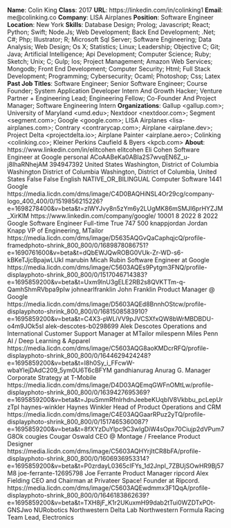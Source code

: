 **Name**: Colin King
**Class**: 2017
**URL**: https://linkedin\.com/in/colinking1
**Email**: me@colinking\.co
**Company**: LISA Airplanes
**Position**: Software Engineer
**Location**: New York
**Skills**: Database Design; Prolog; Javascript; React; Python; Swift; Node\.Js; Web Development; Back End Development; \.Net; C\#; Php; Illustrator; R; Microsoft Sql Server; Software Engineering; Data Analysis; Web Design; Os X; Statistics; Linux; Leadership; Objective C; Git; Java; Artificial Intelligence; Api Development; Computer Science; Ruby; Sketch; Unix; C; Gulp; Ios; Project Management; Amazon Web Services; Mongodb; Front End Development; Computer Security; Html; Full Stack Development; Programming; Cybersecurity; Ocaml; Photoshop; Css; Latex
**Past Job Titles**: Software Engineer; Senior Software Engineer; Course Founder; System Application Developer Intern And Growth Hacker; Venture Partner \+ Engineering Lead; Engineering Fellow; Co\-Founder And Project Manager; Software Engineering Intern
**Organizations**: Gallup <gallup\.com>; University of Maryland <umd\.edu>; Nextdoor <nextdoor\.com>; Segment <segment\.com>; Google <google\.com>; LISA Airplanes <lisa\-airplanes\.com>; Contrary <contrarycap\.com>; Airplane <airplane\.dev>; Project Delta <projectdelta\.io>; Airplane Painter <airplane\.aero>; Colinking <colinking\.co>; Kleiner Perkins Caufield & Byers <kpcb\.com>
**About**: https://www\.linkedin\.com/in/elitcohen elitcohen Eli Cohen Software Engineer at Google personal ACoAABeKa0ABIa2S7wvqEN6Z\_u\-j8IhaRNhejAM 394947392 United States Washington, District of Columbia Washington District of Columbia Washington, District of Columbia, United States False False English NATIVE\_OR\_BILINGUAL Computer Software 1441 Google https://media\.licdn\.com/dms/image/C4D0BAQHiNSL4Or29cg/company\-logo\_400\_400/0/1519856215226?e=1698278400&v=beta&t=zIWYJvy8n5zYm6y2LUgMK86mSMJl6prHYZJM\_XirKlM https://www\.linkedin\.com/company/google/ 10001 8 2022 8 2022 Google Software Engineer Full\-time True 747 500 knappjordan Jordan Knapp VP of Engineering, MTailor https://media\.licdn\.com/dms/image/D5635AQGvQaCaphqjcQ/profile\-framedphoto\-shrink\_800\_800/0/1689878086751?e=1690761600&v=beta&t=dQbEWJQwROBG0VUk\-Zr\-WD\-s6\-kBKeTJjcBpajwLUkI marubin Micah Rubin Software Engineer at Google https://media\.licdn\.com/dms/image/C5603AQEs9Pytgm3FNQ/profile\-displayphoto\-shrink\_800\_800/0/1517046714383?e=1695859200&v=beta&t=Uxm9lnU3gELE2RB2s8QVKTTm\-q\-QamhShmRVbpa9pIw johnearlfranklin John Franklin Product Manager @ Google https://media\.licdn\.com/dms/image/D5603AQEd8BnnhOStcw/profile\-displayphoto\-shrink\_800\_800/0/1681508583910?e=1695859200&v=beta&t=C4X3\-pWLiVV9pJVCSXfxQW8bWrMBDBDU\-o4m9JOk5sI alek\-descotes\-b0298699 Alek Descotes Operations and International Customer Support Manager at MTailor milespenn Miles Penn AI / Deep Learning & Apparel https://media\.licdn\.com/dms/image/C5603AQG8aoKMDcrRFQ/profile\-displayphoto\-shrink\_800\_800/0/1644629424248?e=1695859200&v=beta&t=I8h0Sy\_i\_FFcwW\-wbaYIejDAdC209\_5ym0U6T6cBFYM gandhianurag Anurag G\. Manager Corporate Strategy at T\-Mobile https://media\.licdn\.com/dms/image/D4D03AQEmqGWFnOMtLw/profile\-displayphoto\-shrink\_800\_800/0/1639427695369?e=1695859200&v=beta&t=JpuSmmRfnlrhdnJeebeKUqbIV8Vkbbu\_pcLepUrzTpI haynes\-winkler Haynes Winkler Head of Product Operations and CRM https://media\.licdn\.com/dms/image/C4E03AQGaarRPuz2yTQ/profile\-displayphoto\-shrink\_800\_800/0/1517465360087?e=1695859200&v=beta&t=8fXYzDuYIpc9C3wIgDiW4sOpx70Ciujp2dVPum7G8Ok cougies Cougar Oswald CEO @ Montage / Freelance Product Designer https://media\.licdn\.com/dms/image/C5603AQHYrjItCR8bFA/profile\-displayphoto\-shrink\_800\_800/0/1606936953314?e=1695859200&v=beta&t=P0zrdayL0365cIFYs\_1d2Jnpl\_7ZBUjSOwHR9Bj57M8 joe\-ferrante\-12695798 Joe Ferrante Product Manager ripcord Alex Fielding CEO and Chairman at Privateer Space\! Founder at Ripcord\. https://media\.licdn\.com/dms/image/C5603AQEwdmmx3F1QqA/profile\-displayphoto\-shrink\_800\_800/0/1646183862639?e=1695859200&v=beta&t=TXH8jF\_K1r2UKuxmH99dab2tTui0WZDTxPOt\-GNSJwo NURobotics Northwestern Delta Lab Northwestern Formula Racing Team Lead, Electronics
